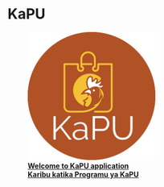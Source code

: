 # KaPU

<figure>
    <a href="https://rb.gy/llh9x2" target="_blank">
    <img src ="assets/circle.png" alt="KaPU App" style="width:60%">
    </a>
    <a href="/kapudocs/en/"> <figcaption><b>Welcome to KaPU application </b></figcaption>
    <a href="/kapudocs/sw/"> <figcaption><b>Karibu katika Programu ya KaPU</b></figcaption>
</figure>
